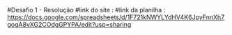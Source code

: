 #Desafio 1 - Resolução
#link do site : 
#link da planilha : https://docs.google.com/spreadsheets/d/1F721kNWYLYdHV4K6JpyFnnXh7gogA8vXG2COdgGPYPA/edit?usp=sharing
